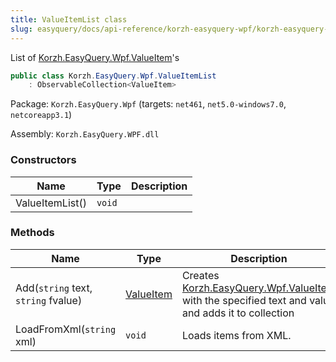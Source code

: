 ```yaml
---
title: ValueItemList class
slug: easyquery/docs/api-reference/korzh-easyquery-wpf/korzh-easyquery-wpf-namespace/valueitemlist-class
---
```



List of [Korzh.EasyQuery.Wpf.ValueItem](/api-reference/korzh-easyquery-wpf/korzh-easyquery-wpf-namespace/valueitem-class)'s
```csharp
public class Korzh.EasyQuery.Wpf.ValueItemList
    : ObservableCollection<ValueItem>

```
Package: `Korzh.EasyQuery.Wpf` (targets: `net461`, `net5.0-windows7.0`, `netcoreapp3.1`)

Assembly: `Korzh.EasyQuery.WPF.dll`

### Constructors

| Name | Type | Description | 
| --- | --- | --- | 
| ValueItemList() | `void` |  | 


### Methods

| Name | Type | Description | 
| --- | --- | --- | 
| Add(`string` text, `string` fvalue) | [ValueItem](/api-reference/korzh-easyquery-wpf/korzh-easyquery-wpf-namespace/valueitem-class) | Creates [Korzh.EasyQuery.Wpf.ValueItem](/api-reference/korzh-easyquery-wpf/korzh-easyquery-wpf-namespace/valueitem-class) with the specified text and value and adds it to collection | 
| LoadFromXml(`string` xml) | `void` | Loads items from XML. |